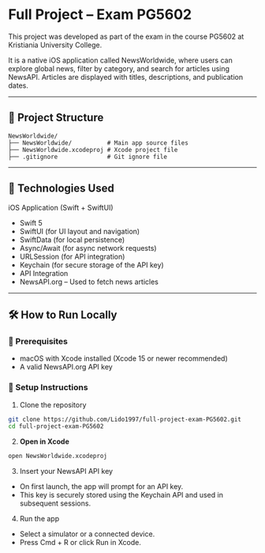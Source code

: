 # Full Project – Exam PG5602

This project was developed as part of the exam in the course PG5602 at Kristiania University College.

It is a native iOS application called NewsWorldwide, where users can explore global news, filter by category, and search for articles using NewsAPI. 
Articles are displayed with titles, descriptions, and publication dates.

---

## 📁 Project Structure
```
NewsWorldwide/
├── NewsWorldwide/          # Main app source files
├── NewsWorldwide.xcodeproj # Xcode project file
├── .gitignore              # Git ignore file
```

---

## 🚀 Technologies Used

iOS Application (Swift + SwiftUI)
- Swift 5
- SwiftUI (for UI layout and navigation)
- SwiftData (for local persistence)
- Async/Await (for async network requests)
- URLSession (for API integration)
- Keychain (for secure storage of the API key)
- API Integration
- NewsAPI.org – Used to fetch news articles

---

## 🛠️ How to Run Locally

### 🔹 Prerequisites
- macOS with Xcode installed (Xcode 15 or newer recommended)
- A valid NewsAPI.org API key

### 🔹 Setup Instructions
1. Clone the repository
```bash
git clone https://github.com/Lido1997/full-project-exam-PG5602.git
cd full-project-exam-PG5602
```

2. **Open in Xcode**
```bash
open NewsWorldwide.xcodeproj
```

3. Insert your NewsAPI API key
- On first launch, the app will prompt for an API key.
- This key is securely stored using the Keychain API and used in subsequent sessions.

4. Run the app
- Select a simulator or a connected device.
- Press Cmd + R or click Run in Xcode.
